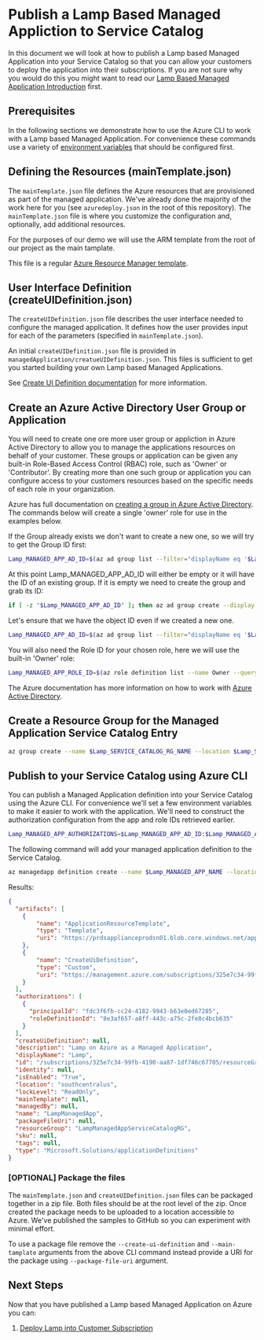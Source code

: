 # Publish a Lamp Based Managed Appliction to Service Catalog

In this document we will look at how to publish a Lamp based Managed
Application into your Service Catalog so that you can allow your
customers to deploy the application into their subscriptions. If you
are not sure why you would do this you might want to read our [Lamp
Based Managed Application Introduction](README.md) first.

## Prerequisites

In the following sections we demonstrate how to use the Azure CLI to
work with a Lamp based Managed Application. For convenience these
commands use a variety of [environment variables](Environment.md) that
should be configured first.

## Defining the Resources (mainTemplate.json)

The `mainTemplate.json` file defines the Azure resources that are
provisioned as part of the managed application. We've already done the
majority of the work here for you (see `azuredeploy.json` in the root
of this repository). The `mainTemplate.json` file is where you
customize the configuration and, optionally, add additional resources.

For the purposes of our demo we will use the ARM template from the
root of our project as the main tamplate.

This file is a regular [Azure Resource Manager template](https://docs.microsoft.com/en-us/azure/azure-resource-manager/resource-group-overview).

## User Interface Definition (createUIDefinition.json)

The `createUIDefinition.json` file describes the user interface needed
to configure the managed application. It defines how the user provides
input for each of the parameters (specified in `mainTemplate.json`).

An initial `createUIDefinition.json` file is provided in
`managedApplication/creatueUIDefinition.json`. This files is
sufficient to get you started building your own Lamp based Managed
Applications.

See [Create UI Definition
documentation](https://docs.microsoft.com/en-us/azure/managed-applications/create-uidefinition-overview) for more information.

## Create an Azure Active Directory User Group or Application

You will need to create one ore more user group or appliction in Azure
Active Directory to allow you to manage the applications resources on
behalf of your customer. These groups or application can be given any
built-in Role-Based Access Control (RBAC) role, such as 'Owner' or
'Contributor'. By creating more than one such group or application you
can configure access to your customers resources based on the specific
needs of each role in your organization.

Azure has full documentation on [creating a group in Azure Active
Directory](https://docs.microsoft.com/en-us/azure/active-directory/active-directory-groups-create-azure-portal). The commands below will create a single 'owner' role for
use in the examples below.

If the Group already exists we don't want to create a new one, so we
will try to get the Group ID first:

``` bash
Lamp_MANAGED_APP_AD_ID=$(az ad group list --filter="displayName eq '$Lamp_MANAGED_APP_OWNER_GROUP_NAME'" --query [0].objectId --output tsv)
```

At this point Lamp_MANAGED_APP_AD_ID will either be empty or it will have the ID of an existing group. If it is empty we need to create the group and grab its ID:

``` bash
if [ -z "$Lamp_MANAGED_APP_AD_ID" ]; then az ad group create --display-name $Lamp_MANAGED_APP_OWNER_GROUP_NAME --mail-nickname=$Lamp_MANAGED_APP_OWNER_NICKNAME; fi
```

Let's ensure that we have the object ID even if we created a new one.

``` bash
Lamp_MANAGED_APP_AD_ID=$(az ad group list --filter="displayName eq '$Lamp_MANAGED_APP_OWNER_GROUP_NAME'" --query [0].objectId --output tsv)
```

You will also need the Role ID for your chosen role, here we will use
the built-in 'Owner' role:

``` bash
Lamp_MANAGED_APP_ROLE_ID=$(az role definition list --name Owner --query [].name --output tsv)
```

The Azure documentation has more information on how to work with [Azure Active Directory](https://docs.microsoft.com/en-us/azure/active-directory/manage-access-to-azure-resources).

## Create a Resource Group for the Managed Application Service Catalog Entry

``` bash
az group create --name $Lamp_SERVICE_CATALOG_RG_NAME --location $Lamp_SERVICE_CATALOG_LOCATION
```

## Publish to your Service Catalog using Azure CLI

You can publish a Managed Application definition into your Service Catalog using
the Azure CLI. For convenience we'll set a few environment variables
to make it easier to work with the application. We'll need to construct
the authorization configuration from the app and role IDs retrieved
earlier.

``` bash
Lamp_MANAGED_APP_AUTHORIZATIONS=$Lamp_MANAGED_APP_AD_ID:$Lamp_MANAGED_APP_ROLE_ID
```

The following command will add your managed application definition to the Service Catalog.

``` bash
az managedapp definition create --name $Lamp_MANAGED_APP_NAME --location $Lamp_SERVICE_CATALOG_LOCATION --resource-group $Lamp_SERVICE_CATALOG_RG_NAME --lock-level $Lamp_MANAGED_APP_LOCK_LEVEL --display-name $Lamp_MANAGED_APP_DISPLAY_NAME --description "$Lamp_MANAGED_APP_DESCRIPTION" --authorizations="$Lamp_MANAGED_APP_AUTHORIZATIONS" --main-template=@../azuredeploy.json --create-ui-definition=@createUIDefinition.json
```

Results:

``` json
{
  "artifacts": [
    {
        "name": "ApplicationResourceTemplate",
        "type": "Template",
        "uri": "https://prdsapplianceprodsn01.blob.core.windows.net/applicationdefinitions/84205_325E7C3499FB4190AA871DF746C67705_8D748DA35A5166F6BF319C41398E89D9953014D8/applicationResourceTemplate.json?sv=2014-02-14&sr=b&sig=PyYyl6dzf0vVyrde2yJZ73h6h9fqbXHwMJuXf0lGFr8%3D&se=2118-03-15T21:33:33Z&sp=r"
    },
    {
        "name": "CreateUiDefinition",
        "type": "Custom",
        "uri": "https://management.azure.com/subscriptions/325e7c34-99fb-4190-aa87-1df746c67705/resourceGroups/LampManagedAppServiceCatalogRG/providers/Microsoft.Solutions/applicationDefinitions/LampManagedApp/applicationArtifacts/CreateUiDefinition?api-version=2017-09-01"
    }
  ],
  "authorizations": [
    {
      "principalId": "fdc3f6fb-cc24-4182-9943-b63e0ed67285",
      "roleDefinitionId": "8e3af657-a8ff-443c-a75c-2fe8c4bcb635"
    }
  ],
  "createUiDefinition": null,
  "description": "Lamp on Azure as a Managed Application",
  "displayName": "Lamp",
  "id": "/subscriptions/325e7c34-99fb-4190-aa87-1df746c67705/resourceGroups/LampManagedAppServiceCatalogRG/providers/Microsoft.Solutions/applicationDefinitions/LampManagedApp",
  "identity": null,
  "isEnabled": "True",
  "location": "southcentralus",
  "lockLevel": "ReadOnly",
  "mainTemplate": null,
  "managedBy": null,
  "name": "LampManagedApp",
  "packageFileUri": null,
  "resourceGroup": "LampManagedAppServiceCatalogRG",
  "sku": null,
  "tags": null,
  "type": "Microsoft.Solutions/applicationDefinitions"
}
```

### [OPTIONAL] Package the files

The `mainTemplate.json` and `createUIDefinition.json` files can be
packaged together in a zip file. Both files should be at the root level
of the zip. Once created the package needs to be uploaded to a location accessible
to Azure. We've published the samples to GitHub so you can experiment
with minimal effort.

To use a package file remove the `--create-ui-definition` and
`--main-tamplate` arguments from the above CLI command instead provide
a URI for the package using `--package-file-uri` argument.

## Next Steps

Now that you have published a Lamp based Managed Application on Azure you can:

  1. [Deploy Lamp into Customer Subscription](DeployLampManagedApp.md)
